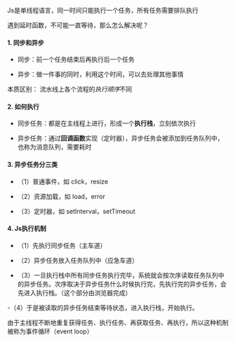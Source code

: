 Js是单线程语言，同一时间只能执行一个任务，所有任务需要排队执行

遇到延时函数，不可能一直等待，那么怎么解决呢？

#### 1. 同步和异步

- 同步：前一个任务结束后再执行后一个任务

- 异步：做一件事的同时，利用这个时间，可以去处理其他事情

本质区别：
流水线上各个流程的*执行顺序*不同

#### 2. 如何执行

- 同步任务：都是在主线程上进行，形成一个**执行栈**，立刻依次执行

- 异步任务：通过**回调函数**实现（定时器），异步任务会被添加到任务队列中，也称为消息队列，需要耗时

#### 3. 异步任务分三类

- （1）普通事件，如 click，resize

- （2）资源加载，如 load，error

- （3）定时器，如 setInterval，setTimeout

#### 4. Js执行机制

- （1）先执行同步任务（主车道）

- （2）异步任务放入任务队列中（应急车道）

- （3）一旦执行栈中所有同步任务执行完毕，系统就会按次序读取任务队列中的异步任务。次序取决于异步任务什么时候执行完，先执行完的异步任务，会先进入执行栈。（这个部分由浏览器完成）

-（4）于是被读取的异步任务结束等待状态，进入执行栈，开始执行。

由于主线程不断地重复获得任务、执行任务、再获取任务、再执行，所以这种机制被称为事件循环（event loop）